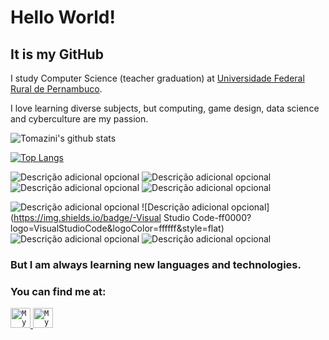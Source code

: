 
<h1>Hello World!</h1>
<h2>It is my GitHub</h2>
<p>I study Computer Science (teacher  graduation) at <a href = http://www.ufrpe.br/br/content/licenciatura-em-computa%C3%A7%C3%A3o>Universidade Federal Rural de Pernambuco</a>.</p>
<p>I love learning diverse subjects, but computing, game design, data science and cyberculture are my passion.</p>

![Tomazini's github stats](https://github-readme-stats.vercel.app/api?username=rtomazini42&count_private=false&show_icons=true&theme=material-palenight&hide_border=true&hide=stars&hide_title=true)

[![Top Langs](https://github-readme-stats.vercel.app/api/top-langs/?username=rtomazini42&hide=html,css&theme=material-palenight&hide_border=true)](https://github.com/rtomazini42/github-readme-stats)


![Descrição adicional opcional](https://img.shields.io/badge/-Java-8080ff?logo=java&logoColor=ffffff&style=flat)
![Descrição adicional opcional](https://img.shields.io/badge/-Python-8080ff?logo=python&logoColor=ffffff&style=flat)
![Descrição adicional opcional](https://img.shields.io/badge/-C-8080ff?logo=C&logoColor=ffffff&style=flat)
![Descrição adicional opcional](https://img.shields.io/badge/-JavaScript-8080ff?logo=JavaScript&logoColor=ffffff&style=flat)

![Descrição adicional opcional](https://img.shields.io/badge/-Git-ff0000?logo=Git&logoColor=ffffff&style=flat)
![Descrição adicional opcional](https://img.shields.io/badge/-Visual Studio Code-ff0000?logo=VisualStudioCode&logoColor=ffffff&style=flat)
![Descrição adicional opcional](https://img.shields.io/badge/-Atom-ff0000?logo=Atom&logoColor=ffffff&style=flat)
![Descrição adicional opcional](https://img.shields.io/badge/-Linux-ff0000?logo=Linux&logoColor=ffffff&style=flat)


<h3> But I am always learning new languages and technologies. </h3>

<h3> You can find me at: </h3>

<a href="https://www.linkedin.com/in/renan-tomazini/">
  <code><img alt="My linkedin" width="32" src="https://cdn.icon-icons.com/icons2/1099/PNG/512/1485482199-linkedin_78667.png" /></code>
</a>

<a href="mailto:renantomazini@gmail.com">
  <code><img alt="My e-mail" width="32" src="https://cdn.icon-icons.com/icons2/1826/PNG/512/4202011emailgmaillogomailsocialsocialmedia-115677_115624.png" /></code>
</a>
